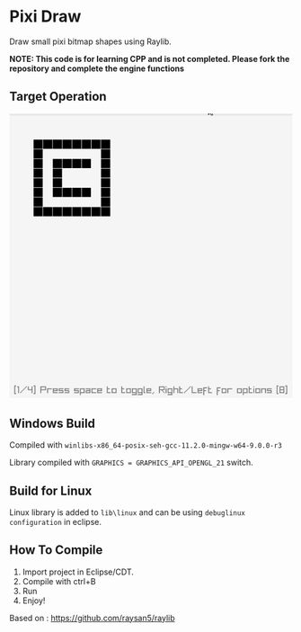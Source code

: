 # Pixi Draw
Draw small pixi bitmap shapes using Raylib.

**NOTE: This code is for learning CPP and is not completed. Please fork the repository and 
complete the engine functions**

## Target Operation
![](pixi_draw1.gif)

## Windows Build
Compiled with `winlibs-x86_64-posix-seh-gcc-11.2.0-mingw-w64-9.0.0-r3`

Library compiled with `GRAPHICS = GRAPHICS_API_OPENGL_21` switch.

## Build for Linux
Linux library is added to `lib\linux` and can be using `debuglinux configuration` in eclipse.

## How To Compile
1. Import project in Eclipse/CDT.
2. Compile with ctrl+B
3. Run
4. Enjoy!

Based on : https://github.com/raysan5/raylib
